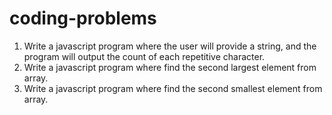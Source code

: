 # coding-problems

1. Write a javascript program where the user will provide a string, and the program will output the count of each repetitive character.
2. Write a javascript program where find the second largest element from array.
3. Write a javascript program where find the second smallest element from array.

